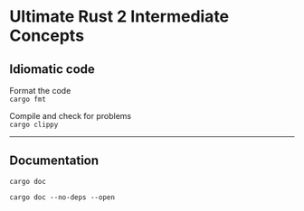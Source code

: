 # Ultimate Rust 2 Intermediate Concepts

## **Idiomatic code**

Format the code  
`cargo fmt`


Compile and check for problems  
`cargo clippy`

---

## **Documentation**

`cargo doc`

`cargo doc --no-deps --open`
